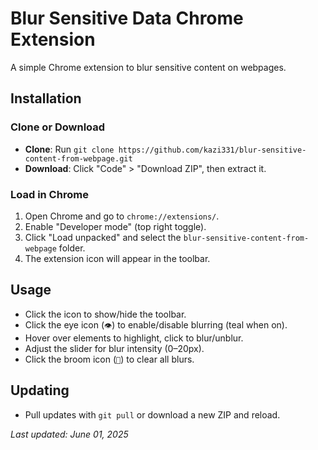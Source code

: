 # Blur Sensitive Data Chrome Extension

A simple Chrome extension to blur sensitive content on webpages.

## Installation

### Clone or Download

- **Clone**: Run `git clone https://github.com/kazi331/blur-sensitive-content-from-webpage.git`
- **Download**: Click "Code" > "Download ZIP", then extract it.

### Load in Chrome

1. Open Chrome and go to `chrome://extensions/`.
2. Enable "Developer mode" (top right toggle).
3. Click "Load unpacked" and select the `blur-sensitive-content-from-webpage` folder.
4. The extension icon will appear in the toolbar.

## Usage

- Click the icon to show/hide the toolbar.
- Click the eye icon (`👁️`) to enable/disable blurring (teal when on).
- Hover over elements to highlight, click to blur/unblur.
- Adjust the slider for blur intensity (0–20px).
- Click the broom icon (`🧹`) to clear all blurs.

## Updating

- Pull updates with `git pull` or download a new ZIP and reload.

_Last updated: June 01, 2025_
